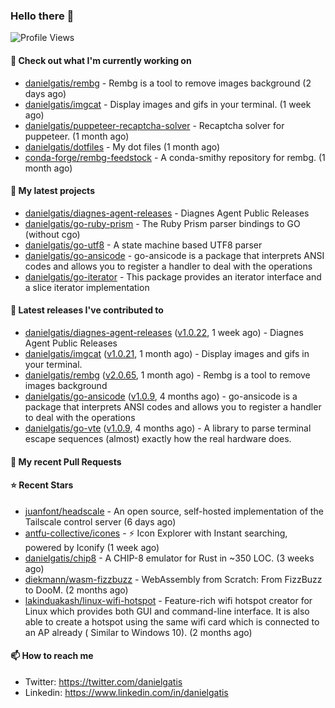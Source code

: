 ### Hello there 👋

![Profile Views](https://komarev.com/ghpvc/?username=danielgatis&label=PROFILE+VIEWS)

#### 👷 Check out what I'm currently working on

- [danielgatis/rembg](https://github.com/danielgatis/rembg) - Rembg is a tool to remove images background (2 days ago)
- [danielgatis/imgcat](https://github.com/danielgatis/imgcat) - Display images and gifs in your terminal. (1 week ago)
- [danielgatis/puppeteer-recaptcha-solver](https://github.com/danielgatis/puppeteer-recaptcha-solver) - Recaptcha solver for puppeteer. (1 month ago)
- [danielgatis/dotfiles](https://github.com/danielgatis/dotfiles) - My dot files (1 month ago)
- [conda-forge/rembg-feedstock](https://github.com/conda-forge/rembg-feedstock) - A conda-smithy repository for rembg. (1 month ago)

#### 🌱 My latest projects

- [danielgatis/diagnes-agent-releases](https://github.com/danielgatis/diagnes-agent-releases) - Diagnes Agent Public Releases
- [danielgatis/go-ruby-prism](https://github.com/danielgatis/go-ruby-prism) - The Ruby Prism parser bindings to GO (without cgo)
- [danielgatis/go-utf8](https://github.com/danielgatis/go-utf8) - A state machine based UTF8 parser
- [danielgatis/go-ansicode](https://github.com/danielgatis/go-ansicode) - go-ansicode is a package that interprets ANSI codes and allows you to register a handler to deal with the operations
- [danielgatis/go-iterator](https://github.com/danielgatis/go-iterator) - This package provides an iterator interface and a slice iterator implementation

#### 🔭 Latest releases I've contributed to

- [danielgatis/diagnes-agent-releases](https://github.com/danielgatis/diagnes-agent-releases) ([v1.0.22](https://github.com/danielgatis/diagnes-agent-releases/releases/tag/v1.0.22), 1 week ago) - Diagnes Agent Public Releases
- [danielgatis/imgcat](https://github.com/danielgatis/imgcat) ([v1.0.21](https://github.com/danielgatis/imgcat/releases/tag/v1.0.21), 1 month ago) - Display images and gifs in your terminal.
- [danielgatis/rembg](https://github.com/danielgatis/rembg) ([v2.0.65](https://github.com/danielgatis/rembg/releases/tag/v2.0.65), 1 month ago) - Rembg is a tool to remove images background
- [danielgatis/go-ansicode](https://github.com/danielgatis/go-ansicode) ([v1.0.9](https://github.com/danielgatis/go-ansicode/releases/tag/v1.0.9), 4 months ago) - go-ansicode is a package that interprets ANSI codes and allows you to register a handler to deal with the operations
- [danielgatis/go-vte](https://github.com/danielgatis/go-vte) ([v1.0.9](https://github.com/danielgatis/go-vte/releases/tag/v1.0.9), 4 months ago) - A library to parse terminal escape sequences (almost) exactly how the real hardware does.

#### 🔨 My recent Pull Requests


#### ⭐ Recent Stars

- [juanfont/headscale](https://github.com/juanfont/headscale) - An open source, self-hosted implementation of the Tailscale control server (6 days ago)
- [antfu-collective/icones](https://github.com/antfu-collective/icones) - ⚡️ Icon Explorer with Instant searching, powered by Iconify (1 week ago)
- [danielgatis/chip8](https://github.com/danielgatis/chip8) - A CHIP-8 emulator for Rust in ~350 LOC. (3 weeks ago)
- [diekmann/wasm-fizzbuzz](https://github.com/diekmann/wasm-fizzbuzz) - WebAssembly from Scratch: From FizzBuzz to DooM. (2 months ago)
- [lakinduakash/linux-wifi-hotspot](https://github.com/lakinduakash/linux-wifi-hotspot) - Feature-rich wifi hotspot creator for Linux which provides both GUI and command-line interface. It is also able to create a hotspot using the same wifi card which is connected to an AP already ( Similar to Windows 10).  (2 months ago)

#### 📫 How to reach me

- Twitter: https://twitter.com/danielgatis
- Linkedin: https://www.linkedin.com/in/danielgatis
